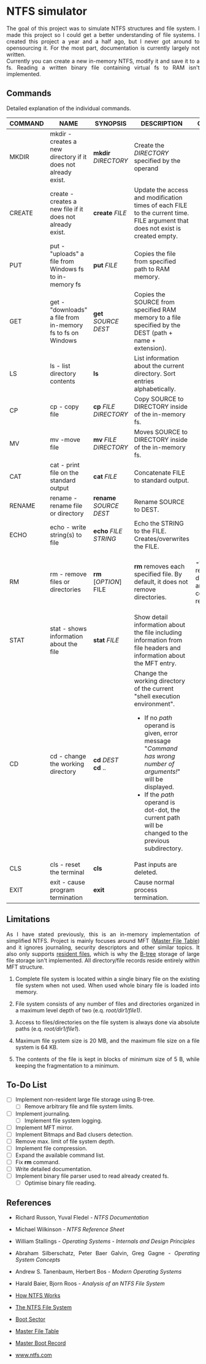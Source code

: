 # NTFS simulator
<p align="justify">The goal of this project was to simulate NTFS structures and file system. I made this project so I could get a better understanding of file systems.
I created this project a year and a half ago, but I never got around to opensourcing it. For the most part, documentation is currently largely not written.<br>
Currently you can create a new in-memory NTFS, modify it and save it to a fs. Reading a written binary file containing virtual fs to RAM isn't implemented.</p>

## Commands
Detailed explanation of the individual commands.

COMMAND | NAME | SYNOPSIS | DESCRIPTION | OPTIONS 
| ----- | ----- | ----- | ----- | :-----:
MKDIR | mkdir - creates a new directory if it does not already exist. | **mkdir** *DIRECTORY* | Create the *DIRECTORY* specified by the operand | x
CREATE | create - creates a new file if it does not already exist. | **create** *FILE* | Update the access and modification times of each FILE to the current time.<br> FILE argument that does not exist is created empty. | x
PUT | put - "uploads" a file from Windows fs to in-memory fs | **put** *FILE* | Copies the file from specified path to RAM memory. | x
GET | get - "downloads" a file from in-memory fs to fs on Windows | **get** *SOURCE* *DEST* | Copies the SOURCE from specified RAM memory to a file specified by the DEST (path + name + extension). | x
LS |  ls - list directory contents | **ls** | List information about the current directory. Sort entries alphabetically. | x
CP | cp - copy file | **cp** *FILE* *DIRECTORY* | Copy SOURCE to DIRECTORY inside of the in-memory fs. | x
MV | mv -move file | **mv** *FILE* *DIRECTORY*  | Moves SOURCE to DIRECTORY inside of the in-memory fs. | x
CAT | cat - print file on the standard output  | **cat** *FILE* | Concatenate FILE to standard output. | x
RENAME | rename - rename file or directory | **rename** *SOURCE* *DEST* | Rename SOURCE to DEST. | x
ECHO | echo - write string(s) to file | **echo** *FILE* *STRING* | Echo the STRING to the FILE. Creates/overwrites the FILE. | x
RM | rm - remove files or directories | **rm** [*OPTION*] FILE | **rm** removes each specified file. By default, it does not remove directories. | <p align="justify"><b>-f</b><br>remove directories and their contents recursively</p>
STAT | stat - shows information about the file | **stat** *FILE* | Show detail information about the file including information from file headers and information about the MFT entry. | x
CD | cd - change the working directory | **cd** *DEST* <br>**cd** .. | Change the working directory of the current "shell execution environment".<br/><ul><li>If no *path* operand is given, error message "*Command has wrong number of arguments!*" will be displayed.</li><li>If the *path* operand is dot-dot, the current path will be changed to the previous subdirectory.</li></ul> | x
CLS | cls - reset the terminal | **cls** | Past inputs are deleted. | x
EXIT | exit - cause program termination | **exit** | Cause normal process termination. | x

## Limitations
<p align="justify">As I have stated previously, this is an in-memory implementation of simplified NTFS. Project is mainly focuses around MFT (<a href="https://en.wikipedia.org/wiki/NTFS#Master_File_Table">Master File Table</a>) and it ignores journaling, security descriptors and other similar topics. It also only supports <a href="https://en.wikipedia.org/wiki/NTFS#Resident_vs._non-resident_attributes">resident files</a>, which is why the <a href="https://en.wikipedia.org/wiki/B-tree">B-tree</a> storage of large file storage isn't implemented. All directory/file records reside entirely within MFT structure.
<ol>
    <li><p align="justify">Complete file system is located within a single binary file on the existing file system when not used. When used whole binary file is loaded into memory.</p></li>
    <li><p align="justify">File system consists of any number of files and directories organized in a maximum level depth of two (e.q. <i>root/dir1/file1)</i>.</p></li>
    <li><p align="justify">Access to files/directories on the file system is always done via absolute paths (e.q. <i>root/dir1/file1</i>).</p></li>
    <li><p align="justify">Maximum file system size is 20 MB, and the maximum file size on a file system is 64 KB.</p></li>
    <li><p align="justify">The contents of the file is kept in blocks of minimum size of 5 B, while keeping the fragmentation to a minimum.</p></li>
</ol>

## To-Do List
- [ ] Implement non-resident large file storage using B-tree.
  - [ ] Remove arbitrary file and file system limits.
- [ ] Implement journaling.
  - [ ] Implement file system logging.
- [ ] Implement MFT mirror.
- [ ] Implement Bitmaps and Bad clusers detection.
- [ ] Remove max. limit of file system depth.
- [ ] Implement file compression.
- [ ] Expand the available command list.
- [ ] Fix **rm** command.
- [ ] Write detailed documentation.
- [ ] Implement binary file parser used to read already created fs.
  - [ ] Optimise binary file reading.

## References
<ul>
    <li><p align="justify">Richard Russon, Yuval Fledel - <i>NTFS Documentation</i></p></li>
    <li><p align="justify">Michael Wilkinson - <i>NTFS Reference Sheet</i></p></li>
    <li><p align="justify">William Stallings - <i>Operating Systems - Internals and Design Principles</i></p></li>
    <li><p align="justify">Abraham Silberschatz, Peter Baer Galvin, Greg Gagne - <i>Operating System Concepts</i></p></li>
    <li><p align="justify">Andrew S. Tanenbaum, Herbert Bos - <i>Modern Operating Systems</i></p></li>
    <li><p align="justify">Harald Baier, Bjorn Roos - <i>Analysis of an NTFS File System</i></p></li>
    <li><p align="justify"><a href="http://technet.microsoft.com/en-us/library/cc781134(WS.10).aspx">How NTFS Works</a></p></li>
    <li><p align="justify"><a href="http://technet.microsoft.com/en-us/library/cc976808.aspx">The NTFS File System</a></p></li>
    <li><p align="justify"><a href="http://technet.microsoft.com/en-us/library/cc976796.aspx">Boot Sector</a></p></li>
    <li><p align="justify"><a href="https://docs.microsoft.com/en-us/windows/win32/devnotes/master-file-table">Master File Table</a></p></li>
    <li><p align="justify"><a href="https://docs.microsoft.com/en-us/previous-versions/windows/it-pro/windows-2000-server/cc976786(v=technet.10)">Master Boot Record</a></p></li>
    <li><p align="justify"><a href="http://ntfs.com/">www.ntfs.com</a></p></li>